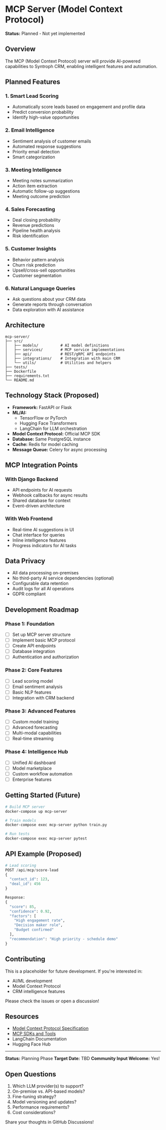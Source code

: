 # MCP Server (Model Context Protocol)

**Status:** Planned - Not yet implemented

## Overview

The MCP (Model Context Protocol) server will provide AI-powered capabilities to Syntroph CRM, enabling intelligent features and automation.

## Planned Features

### 1. Smart Lead Scoring
- Automatically score leads based on engagement and profile data
- Predict conversion probability
- Identify high-value opportunities

### 2. Email Intelligence
- Sentiment analysis of customer emails
- Automated response suggestions
- Priority email detection
- Smart categorization

### 3. Meeting Intelligence
- Meeting notes summarization
- Action item extraction
- Automatic follow-up suggestions
- Meeting outcome prediction

### 4. Sales Forecasting
- Deal closing probability
- Revenue predictions
- Pipeline health analysis
- Risk identification

### 5. Customer Insights
- Behavior pattern analysis
- Churn risk prediction
- Upsell/cross-sell opportunities
- Customer segmentation

### 6. Natural Language Queries
- Ask questions about your CRM data
- Generate reports through conversation
- Data exploration with AI assistance

## Architecture

```
mcp-server/
├── src/
│   ├── models/          # AI model definitions
│   ├── services/        # MCP service implementations
│   ├── api/             # REST/gRPC API endpoints
│   ├── integrations/    # Integration with main CRM
│   └── utils/           # Utilities and helpers
├── tests/
├── Dockerfile
├── requirements.txt
└── README.md
```

## Technology Stack (Proposed)

- **Framework:** FastAPI or Flask
- **ML/AI:** 
  - TensorFlow or PyTorch
  - Hugging Face Transformers
  - LangChain for LLM orchestration
- **Model Context Protocol:** Official MCP SDK
- **Database:** Same PostgreSQL instance
- **Cache:** Redis for model caching
- **Message Queue:** Celery for async processing

## MCP Integration Points

### With Django Backend
- API endpoints for AI requests
- Webhook callbacks for async results
- Shared database for context
- Event-driven architecture

### With Web Frontend
- Real-time AI suggestions in UI
- Chat interface for queries
- Inline intelligence features
- Progress indicators for AI tasks

## Data Privacy

- All data processing on-premises
- No third-party AI service dependencies (optional)
- Configurable data retention
- Audit logs for all AI operations
- GDPR compliant

## Development Roadmap

### Phase 1: Foundation
- [ ] Set up MCP server structure
- [ ] Implement basic MCP protocol
- [ ] Create API endpoints
- [ ] Database integration
- [ ] Authentication and authorization

### Phase 2: Core Features
- [ ] Lead scoring model
- [ ] Email sentiment analysis
- [ ] Basic NLP features
- [ ] Integration with CRM backend

### Phase 3: Advanced Features
- [ ] Custom model training
- [ ] Advanced forecasting
- [ ] Multi-modal capabilities
- [ ] Real-time streaming

### Phase 4: Intelligence Hub
- [ ] Unified AI dashboard
- [ ] Model marketplace
- [ ] Custom workflow automation
- [ ] Enterprise features

## Getting Started (Future)

```bash
# Build MCP server
docker-compose up mcp-server

# Train models
docker-compose exec mcp-server python train.py

# Run tests
docker-compose exec mcp-server pytest
```

## API Example (Proposed)

```python
# Lead scoring
POST /api/mcp/score-lead
{
  "contact_id": 123,
  "deal_id": 456
}

Response:
{
  "score": 85,
  "confidence": 0.92,
  "factors": [
    "High engagement rate",
    "Decision maker role",
    "Budget confirmed"
  ],
  "recommendation": "High priority - schedule demo"
}
```

## Contributing

This is a placeholder for future development. If you're interested in:
- AI/ML development
- Model Context Protocol
- CRM intelligence features

Please check the issues or open a discussion!

## Resources

- [Model Context Protocol Specification](https://modelcontextprotocol.io/)
- [MCP SDKs and Tools](https://github.com/modelcontextprotocol)
- LangChain Documentation
- Hugging Face Hub

---

**Status:** Planning Phase
**Target Date:** TBD
**Community Input Welcome:** Yes!

## Open Questions

1. Which LLM provider(s) to support?
2. On-premise vs. API-based models?
3. Fine-tuning strategy?
4. Model versioning and updates?
5. Performance requirements?
6. Cost considerations?

Share your thoughts in GitHub Discussions!
